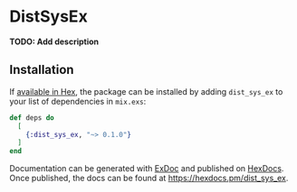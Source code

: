 # DistSysEx

**TODO: Add description**

## Installation

If [available in Hex](https://hex.pm/docs/publish), the package can be installed
by adding `dist_sys_ex` to your list of dependencies in `mix.exs`:

```elixir
def deps do
  [
    {:dist_sys_ex, "~> 0.1.0"}
  ]
end
```

Documentation can be generated with [ExDoc](https://github.com/elixir-lang/ex_doc)
and published on [HexDocs](https://hexdocs.pm). Once published, the docs can
be found at <https://hexdocs.pm/dist_sys_ex>.

